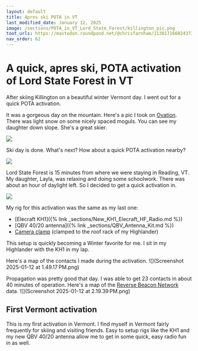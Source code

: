 ```yaml
---
layout: default
title: Apres ski POTA in VT
last_modified_date: January 12, 2025
image: /sections/POTA_in_VT_Lord_State_Forest/killington_pic.png
toot_urls: https://mastodon.roundpond.net/@chrisfarnham/113817166024373267
nav_order: 62
---
```

# A quick, apres ski, POTA activation of Lord State Forest in VT

After skiing Killington on a beautiful winter Vermont day. I went out for a quick POTA activation.

It was a gorgeous day on the mountain. Here's a pic I took on [Ovation](https://www.trailforks.com/trails/ovation/).
There was light snow on some nicely spaced moguls. You can see my daughter down slope. She's a great skier.

![](PXL_20250111_191255954.jpg)

Ski day is done. What's next? How about a quick POTA activation nearby?

![](killington_pic.png)

Lord State Forest is 15 minutes from where we were staying in Reading, VT. My daughter, Layla, was relaxing and doing some
schoolwork. There was about an hour of daylight left. So I decided to get a quick activation in.

![](PXL_20250111_215024586.jpg)

My rig for this activation was the same as my last one:
 - [Elecraft KH1]({% link _sections/New_KH1_Elecraft_HF_Radio.md %})
 - [QBV 40/20 antenna]({% link _sections/QBV_Antenna_Kit.md %})
 - [Camera clamp](https://www.amazon.com/gp/product/B075WP3H58) (clamped to the roof rack of my Highlander)

This setup is quickly becoming a Winter favorite for me. I sit in my Highlander with the KH1 in my lap.

Here's a map of the contacts I made during the activation.
![](Screenshot 2025-01-12 at 1.49.17 PM.png)

Propagation was pretty good that day. I was able to get 23 contacts in about 40 minutes of operation. Here's
a map of the [Reverse Beacon Network](https://www.reversebeacon.net/) data.
![](Screenshot 2025-01-12 at 2.19.39 PM.png)

## First Vermont activation

This is my first activation in Vermont. I find myself in Vermont fairly frequently for skiing and visiting friends.
Easy to setup rigs like the KH1 and my new QBV 40/20 antenna allow me to get in some quick, easy radio fun in
as well.
